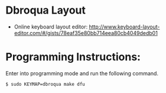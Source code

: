 # Dbroqua Layout

* Online keyboard layout editor: http://www.keyboard-layout-editor.com/#/gists/78eaf35e80bb714eea80cb4049dedb01

# Programming Instructions:
Enter into programming mode and run the following command.
```
$ sudo KEYMAP=dbroqua make dfu
```